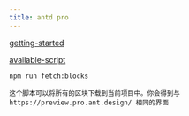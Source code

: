 ```yaml
---
title: antd pro
---
```


[getting-started](https://pro.ant.design/docs/getting-started-cn)

[available-script](https://pro.ant.design/docs/available-script-cn)

```
npm run fetch:blocks

这个脚本可以将所有的区块下载到当前项目中。你会得到与 https://preview.pro.ant.design/ 相同的界面
```

